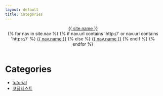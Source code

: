 ```yaml
---
layout: default
title: Categories
---
```

<header class="header">
  <div class="header-title">
    <a href="{{ site.url }}{{ site.baseurl }}">{{ site.name }}</a>
  </div>
  <nav class="header-nav">
    {% for nav in site.nav %}
    {% if nav.url contains 'http://' or nav.url contains 'https://' %}
    <a href="{{ nav.url }}">{{ nav.name }}</a>
    {% else %}
    <a href="{{ nav.url | prepend: site.baseurl }}">{{ nav.name }}</a>
    {% endif %}
    {% endfor %}
  </nav>
</header>
<div class="post">
	<h1 class="pageTitle">Categories</h1>
	<ul>
		<li><a href="./tutorial">tutorial</a></li>
		<li><a href="./codingTest">코딩테스트</a></li>
	</ul>
</div>